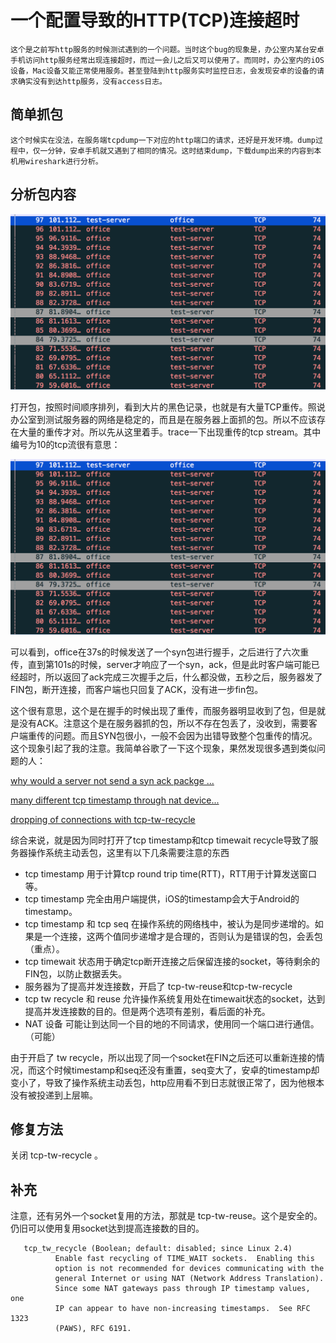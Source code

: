 # 一个配置导致的HTTP(TCP)连接超时

    这个是之前写http服务的时候测试遇到的一个问题。当时这个bug的现象是，办公室内某台安卓手机访问http服务经常出现连接超时，而过一会儿之后又可以使用了。而同时，办公室内的iOS设备，Mac设备又能正常使用服务。甚至登陆到http服务实时监控日志，会发现安卓的设备的请求确实没有到达http服务，没有access日志。

## 简单抓包

    这个时候实在没法，在服务端tcpdump一下对应的http端口的请求，还好是开发环境。dump过程中，仅一分钟，安卓手机就又遇到了相同的情况。这时结束dump，下载dump出来的内容到本机用wireshark进行分析。

## 分析包内容

  ![lots_retransmission.png](lots_retransmission.png)

  打开包，按照时间顺序排列，看到大片的黑色记录，也就是有大量TCP重传。照说办公室到测试服务器的网络是稳定的，而且是在服务器上面抓的包。所以不应该存在大量的重传才对。所以先从这里着手。trace一下出现重传的tcp stream。其中编号为10的tcp流很有意思：

  ![one_stream.png](one_stream.png)

  可以看到，office在37s的时候发送了一个syn包进行握手，之后进行了六次重传，直到第101s的时候，server才响应了一个syn，ack，但是此时客户端可能已经超时，所以返回了ack完成三次握手之后，什么都没做，五秒之后，服务器发了FIN包，断开连接，而客户端也只回复了ACK，没有进一步fin包。

  这个很有意思，这个是在握手的时候出现了重传，而服务器明显收到了包，但是就是没有ACK。注意这个是在服务器抓的包，所以不存在包丢了，没收到，需要客户端重传的问题。而且SYN包很小，一般不会因为出错导致整个包重传的情况。这个现象引起了我的注意。我简单谷歌了一下这个现象，果然发现很多遇到类似问题的人：

  [why would a server not send a syn ack packge ...](https://serverfault.com/questions/235965/why-would-a-server-not-send-a-syn-ack-packet-in-response-to-a-syn-packet)

  [many different tcp timestamp through nat device...](https://serverfault.com/questions/307376/many-different-tcp-timestamps-through-nat-device-cause-server-to-drop-packets-p)

  [dropping of connections with tcp-tw-recycle](https://stackoverflow.com/questions/8893888/dropping-of-connections-with-tcp-tw-recycle)

  综合来说，就是因为同时打开了tcp timestamp和tcp timewait recycle导致了服务器操作系统主动丢包，这里有以下几条需要注意的东西

- tcp timestamp 用于计算tcp round trip time(RTT)，RTT用于计算发送窗口等。
- tcp timestamp 完全由用户端提供，iOS的timestamp会大于Android的timestamp。
- tcp timestamp 和 tcp seq 在操作系统的网络栈中，被认为是同步递增的。如果是一个连接，这两个值同步递增才是合理的，否则认为是错误的包，会丢包（重点）。
- tcp timewait 状态用于确定tcp断开连接之后保留连接的socket，等待剩余的FIN包，以防止数据丢失。
- 服务器为了提高并发连接数，开启了 tcp-tw-reuse和tcp-tw-recycle
- tcp tw recycle 和 reuse 允许操作系统复用处在timewait状态的socket，达到提高并发连接数的目的。但是两个选项有差别，看后面的补充。
- NAT 设备 可能让到达同一个目的地的不同请求，使用同一个端口进行通信。（可能）

由于开启了 tw recycle，所以出现了同一个socket在FIN之后还可以重新连接的情况，而这个时候timestamp和seq还没有重置，seq变大了，安卓的timestamp却变小了，导致了操作系统主动丢包，http应用看不到日志就很正常了，因为他根本没有被投递到上层嘛。

## 修复方法

关闭 tcp-tw-recycle 。

## 补充

注意，还有另外一个socket复用的方法，那就是 tcp-tw-reuse。这个是安全的。仍旧可以使用复用socket达到提高连接数的目的。

```
   tcp_tw_recycle (Boolean; default: disabled; since Linux 2.4)
          Enable fast recycling of TIME_WAIT sockets.  Enabling this
          option is not recommended for devices communicating with the
          general Internet or using NAT (Network Address Translation).
          Since some NAT gateways pass through IP timestamp values, one
          IP can appear to have non-increasing timestamps.  See RFC 1323
          (PAWS), RFC 6191.
```


 

